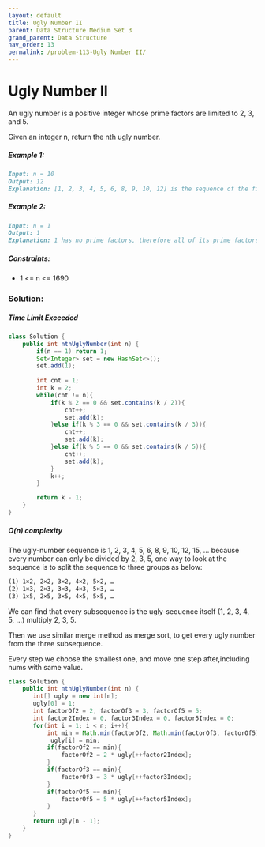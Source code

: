 ```yaml
---
layout: default
title: Ugly Number II
parent: Data Structure Medium Set 3
grand_parent: Data Structure
nav_order: 13
permalink: /problem-113-Ugly Number II/
---
```

# Ugly Number II
An ugly number is a positive integer whose prime factors are limited to 2, 3, and 5.

Given an integer n, return the nth ugly number.

##### Example 1:
```markdown
Input: n = 10
Output: 12
Explanation: [1, 2, 3, 4, 5, 6, 8, 9, 10, 12] is the sequence of the first 10 ugly numbers.
```
##### Example 2:
```markdown
Input: n = 1
Output: 1
Explanation: 1 has no prime factors, therefore all of its prime factors are limited to 2, 3, and 5.
```
##### Constraints:
* 1 <= n <= 1690

### Solution:
##### Time Limit Exceeded
```java
class Solution {
    public int nthUglyNumber(int n) {
        if(n == 1) return 1;
        Set<Integer> set = new HashSet<>();
        set.add(1);
        
        int cnt = 1;
        int k = 2;
        while(cnt != n){
            if(k % 2 == 0 && set.contains(k / 2)){
                cnt++;
                set.add(k);
            }else if(k % 3 == 0 && set.contains(k / 3)){
                cnt++;
                set.add(k);
            }else if(k % 5 == 0 && set.contains(k / 5)){
                cnt++;
                set.add(k);
            }
            k++;
        }

        return k - 1;
    }
}
```

##### O(n) complexity
The ugly-number sequence is 1, 2, 3, 4, 5, 6, 8, 9, 10, 12, 15, …
because every number can only be divided by 2, 3, 5, one way to look at the sequence is to split the sequence to three groups as below:
```markdown
(1) 1×2, 2×2, 3×2, 4×2, 5×2, …
(2) 1×3, 2×3, 3×3, 4×3, 5×3, …
(3) 1×5, 2×5, 3×5, 4×5, 5×5, …
```
We can find that every subsequence is the ugly-sequence itself (1, 2, 3, 4, 5, …) multiply 2, 3, 5.

Then we use similar merge method as merge sort, to get every ugly number from the three subsequence.

Every step we choose the smallest one, and move one step after,including nums with same value.
```java
class Solution {
    public int nthUglyNumber(int n) {
       int[] ugly = new int[n];
       ugly[0] = 1;
       int factorOf2 = 2, factorOf3 = 3, factorOf5 = 5;
       int factor2Index = 0, factor3Index = 0, factor5Index = 0;
       for(int i = 1; i < n; i++){
           int min = Math.min(factorOf2, Math.min(factorOf3, factorOf5));
            ugly[i] = min;
           if(factorOf2 == min){
               factorOf2 = 2 * ugly[++factor2Index];
           }
           if(factorOf3 == min){
               factorOf3 = 3 * ugly[++factor3Index];
           }
           if(factorOf5 == min){
               factorOf5 = 5 * ugly[++factor5Index];
           }
       }
       return ugly[n - 1];
    }
}
```
